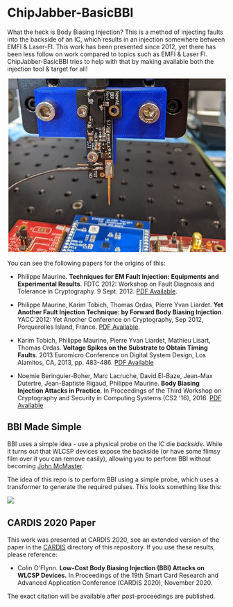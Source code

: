 # ChipJabber-BasicBBI

What the heck is Body Biasing Injection? This is a method of injecting faults into the backside of an IC, which results in an injection somewhere between EMFI & Laser-FI. This work has been presented since 2012, yet there has been less follow on work compared to topics such as EMFI & Laser FI. ChipJabber-BasicBBI tries to help with that by making available both the injection tool & target for all!

![](basicbbiv1/mainpcb/photo/bbirev1_crop.jpg)

You can see the following papers for the origins of this:

* Philippe Maurine. **Techniques for EM Fault Injection: Equipments and Experimental Results**. FDTC 2012: Workshop on Fault Diagnosis and Tolerance in Cryptography. 9 Sept. 2012. [PDF Available](https://hal-lirmm.ccsd.cnrs.fr/lirmm-00761778/document).

* Philippe Maurine, Karim Tobich, Thomas Ordas, Pierre Yvan Liardet. **Yet Another Fault Injection Technique: by Forward Body Biasing Injection**. YACC’2012: Yet Another Conference on Cryptography, Sep 2012, Porquerolles Island, France.  [PDF Available](https://hal-lirmm.ccsd.cnrs.fr/lirmm-00762035/document).

* Karim Tobich, Philippe Maurine, Pierre Yvan Liardet, Mathieu Lisart, Thomas Ordas. **Voltage Spikes on the Substrate to Obtain Timing Faults**. 2013 Euromicro Conference on Digital System Design, Los Alamitos, CA, 2013, pp. 483-486. [PDF Available](https://www.researchgate.net/profile/Philippe_Maurine/publication/262352179_Voltage_Spikes_on_the_Substrate_to_Obtain_Timing_Faults/links/54b805100cf2c27adc487b12/Voltage-Spikes-on-the-Substrate-to-Obtain-Timing-Faults.pdf)

* Noemie Beringuier-Boher, Marc Lacruche, David El-Baze, Jean-Max Dutertre, Jean-Baptiste Rigaud, Philippe Maurine. **Body Biasing Injection Attacks in Practice**. In Proceedings of the Third Workshop on Cryptography and Security in Computing Systems (CS2 '16), 2016. [PDF Available](https://dl.acm.org/doi/pdf/10.1145/2858930.2858940)


## BBI Made Simple

BBI uses a simple idea - use a physical probe on the IC die *backside*. While it turns out that WLCSP devices expose the backside (or have some flimsy film over it you can remove easily), allowing you to perform BBI without becoming [John McMaster](https://twitter.com/johndmcmaster).

The idea of this repo is to perform BBI using a simple probe, which uses a transformer to generate the required pulses. This looks something like this:

![](img/bbi.png)

## CARDIS 2020 Paper

This work was presented at CARDIS 2020, see an extended version of the paper in the [CARDIS](cardis2020/ChipJabber_BBI.pdf) directory of this repository. If you use these results, please reference:

* Colin O'Flynn. **Low-Cost Body Biasing Injection (BBI) Attacks on WLCSP Devices.** In Proceedings of the 19th Smart Card Research and Advanced Application Conference (CARDIS 2020), November 2020.

The exact citation will be available after post-proceedings are published.
